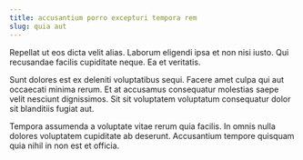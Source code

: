 ```yaml
---
title: accusantium porro excepturi tempora rem
slug: quia aut
---
```


Repellat ut eos dicta velit alias. Laborum eligendi ipsa et non nisi iusto. Qui recusandae facilis cupiditate neque. Ea et veritatis.

Sunt dolores est ex deleniti voluptatibus sequi. Facere amet culpa qui aut occaecati minima rerum. Et at accusamus consequatur molestias saepe velit nesciunt dignissimos. Sit sit voluptatem voluptatum consequatur dolor sit blanditiis fugiat aut.

Tempora assumenda a voluptate vitae rerum quia facilis. In omnis nulla dolores voluptatem cupiditate ab deserunt. Accusantium tempore quisquam quia nihil in non est et officia.
